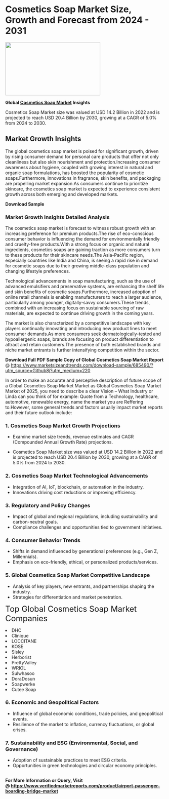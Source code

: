 <H1>Cosmetics Soap Market Size, Growth and Forecast from 2024 - 2031</H1><img class="aligncenter size-medium wp-image-584254" src="https://thirdeyenews.in/wp-content/uploads/2024/09/Global-Market-Research-300x168.jpeg" alt="" width="300" height="168" /><p><strong>Global&nbsp;<a href="https://www.marketsizeandtrends.com/download-sample/685490/?utm_source=Github8j?utm_medium=220">Cosmetics Soap Market</a> Insights</strong></p><p>Cosmetics Soap Market size was valued at USD 14.2 Billion in 2022 and is projected to reach USD 20.4 Billion by 2030, growing at a CAGR of 5.0% from 2024 to 2030.</p><p><h2>Market Growth Insights</h2> <p>The global cosmetics soap market is poised for significant growth, driven by rising consumer demand for personal care products that offer not only cleanliness but also skin nourishment and protection.Increasing consumer awareness about hygiene, coupled with growing interest in natural and organic soap formulations, has boosted the popularity of cosmetic soaps.Furthermore, innovations in fragrance, skin benefits, and packaging are propelling market expansion.As consumers continue to prioritize skincare, the cosmetics soap market is expected to experience consistent growth across both emerging and developed markets.</p> <p><strong>Download Sample</strong></p> <h3>Market Growth Insights Detailed Analysis</h3> <p>The cosmetics soap market is forecast to witness robust growth with an increasing preference for premium products.The rise of eco-conscious consumer behavior is influencing the demand for environmentally friendly and cruelty-free products.With a strong focus on organic and natural ingredients, cosmetics soaps are gaining traction as more consumers turn to these products for their skincare needs.The Asia-Pacific region, especially countries like India and China, is seeing a rapid rise in demand for cosmetic soaps due to their growing middle-class population and changing lifestyle preferences.</p> <p>Technological advancements in soap manufacturing, such as the use of advanced emulsifiers and preservative systems, are enhancing the shelf life and skin benefits of cosmetic soaps.Furthermore, increased adoption of online retail channels is enabling manufacturers to reach a larger audience, particularly among younger, digitally-savvy consumers.These trends, combined with an increasing focus on sustainable sourcing of raw materials, are expected to continue driving growth in the coming years.</p> <p>The market is also characterized by a competitive landscape with key players continually innovating and introducing new product lines to meet consumer demands.As more consumers seek dermatologically-tested and hypoallergenic soaps, brands are focusing on product differentiation to attract and retain customers.The presence of both established brands and niche market entrants is further intensifying competition within the sector.</p> <p><span class=""><strong>Download Full PDF Sample Copy of Global Cosmetics Soap Market Report</strong> @ <a href="https://www.marketsizeandtrends.com/download-sample/685490/?utm_source=Github8j?utm_medium=220" target="_blank">https://www.marketsizeandtrends.com/download-sample/685490/?utm_source=Github8j?utm_medium=220</a></span></p><p>In order to make an accurate and perceptive description of future scope of a Global&nbsp;Cosmetics Soap Market Market as Global&nbsp;Cosmetics Soap Market Market of 2025, you need to describe a clear Vision &ndash; What Industry or Linda can you think of for example: Quote from a Technology, healthcare, automotive, renewable energy, name the market you are Reffering to.However, some general trends and factors usually impact market reports and their future outlook include:</p><h3>1.&nbsp;<strong>Cosmetics Soap Market Growth Projections</strong></h3><ul><li>Examine market size trends, revenue estimates and CAGR (Compounded Annual Growth Rate) projections.</li><li><p>Cosmetics Soap Market size was valued at USD 14.2 Billion in 2022 and is projected to reach USD 20.4 Billion by 2030, growing at a CAGR of 5.0% from 2024 to 2030.</p></li></ul><h3>2.&nbsp;<strong>Cosmetics Soap Market Technological Advancements</strong></h3><ul><li>Integration of AI, IoT, blockchain, or automation in the industry.</li><li>Innovations driving cost reductions or improving efficiency.</li></ul><h3>3.&nbsp;<strong>Regulatory and Policy Changes</strong></h3><ul><li>Impact of global and regional regulations, including sustainability and carbon-neutral goals.</li><li>Compliance challenges and opportunities tied to government initiatives.</li></ul><h3>4.&nbsp;<strong>Consumer Behavior Trends</strong></h3><ul><li>Shifts in demand influenced by generational preferences (e.g., Gen Z, Millennials).</li><li>Emphasis on eco-friendly, ethical, or personalized products/services.</li></ul><h3>5.&nbsp;<strong>Global Cosmetics Soap Market Competitive Landscape</strong></h3><ul><li>Analysis of key players, new entrants, and partnerships shaping the industry.</li><li>Strategies for differentiation and market penetration.</li></ul><p data-pm-slice="1 1 []"><span style="color: inherit; font-family: inherit; font-size: 25px;">Top Global Cosmetics Soap Market Companies</span></p><div class="" data-test-id=""><p><li>DHC</li><li> Clinique</li><li> LOCCITANE</li><li> KOSE</li><li> Sisley</li><li> Herborist</li><li> PrettyValley</li><li> WRIOL</li><li> Sulwhasoo</li><li> DoraDosun</li><li> Soapwerke</li><li> Cutee Soap</li></p></div><h3>6.&nbsp;<strong>Economic and Geopolitical Factors</strong></h3><ul><li>Influence of global economic conditions, trade policies, and geopolitical events.</li><li>Resilience of the market to inflation, currency fluctuations, or global crises.</li></ul><h3>7.&nbsp;<strong>Sustainability and ESG (Environmental, Social, and Governance)</strong></h3><ul><li>Adoption of sustainable practices to meet ESG criteria.</li><li>Opportunities in green technologies and circular economy principles.</li></ul><h2><strong style="font-size: 14px;">For More Information or Query, Visit @&nbsp;</strong><a style="background-color: #ffffff; font-size: 14px;" href="https://www.marketsizeandtrends.com/report/cosmetics-soap-market/" target="_blank">https://www.verifiedmarketreports.com/product/airport-passenger-boarding-bridge-market</a></h2>